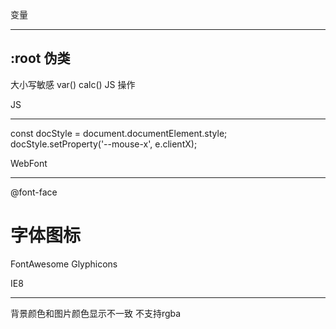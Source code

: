 变量
**************
:root 伪类
--
大小写敏感
var()
calc()
JS 操作


JS
**********
const docStyle = document.documentElement.style;
docStyle.setProperty('--mouse-x', e.clientX);


WebFont
***************
@font-face


字体图标
==========
FontAwesome
Glyphicons


IE8
*************
背景颜色和图片颜色显示不一致
不支持rgba
